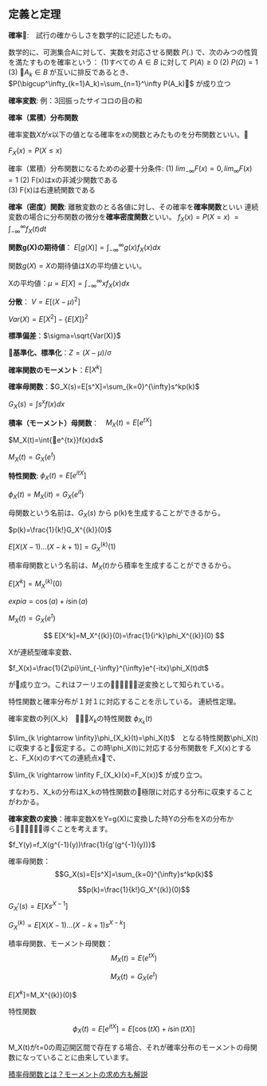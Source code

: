 

## 定義と定理

**確率**:　試行の確からしさを数学的に記述したもの。

数学的に、可測集合Aに対して、実数を対応させる関数 $P(.)$ で、次のみつの性質を満たすものを確率という：
 (1)すべての $A \in B$ に対して $P(A) \ge 0$
 (2) $P(\Omega)=1$
 (3) $A_k \in B$ が互いに排反であるとき、 $P(\bigcup^\infty_{k=1}A_k)=\sum_{n=1}^\infty P(A_k)$ が成り立つ


**確率変数**: 例：3回振ったサイコロの目の和

**確率（累積）分布関数**

確率変数$X$が$x$以下の値となる確率を$x$の関数とみたものを分布関数といい。

 $F_X(x)=P(X \le x)$

 確率（累積）分布関数になるための必要十分条件:
 (1) $lim_{-\infty}F(x)=0,lim_{\infty}F(x)=1$
 (2) F(x)はxの非減少関数である<br>(3) F(x)は右連続関数である

**確率（密度）関数**: 離散変数のとる各値に対し、その確率を**確率関数**といい 連続変数の場合に分布関数の微分を**確率密度関数**といい。
 $f_X(x)=P(X=x)$ $=\int_{-\infty}^{\infty}f_X(t)dt$

**関数g(X)の期待値**： $E[g(X)]=\int_{-\infty}^{\infty}g(x)f_X(x)dx$

関数$g(X)=X$の期待値はXの平均値といい。

Xの平均値：$\mu=E[X]=\int_{-\infty}^{\infty}xf_X(x)dx$

**分散**： $V=E[(X-\mu)^2]$

$Var(X)=E[X^2]-\{E[X]\}^2$

**標準偏差**：$\sigma=\sqrt{Var(X)}$

**基準化、標準化**：$Z=(X-\mu)/\sigma$

**確率関数のモーメント**：$E[X^k]$

**確率母関数**：$G_X(s)=E[s^X]=\sum_{k=0}^{\infty}s^kp(k)$

$G_X(s)=\int{s^x}f(x)dx$

**積率（モーメント）母関数**：　$M_X(t)=E[e^{tX}]$

$M_X(t)=\int{e^{tx}}f(x)dx$

$M_X(t)=G_X(e^t)$

**特性関数**: $\phi_X(t)=E[e^{itX}]$

$\phi_X(t)=M_X(it)=G_X(e^{it})$

母関数という名前は、$G_X(s)$ から p(k)を生成することができるから。


$p(k)=\frac{1}{k!}G_X^{(k)}(0)$

$E[X(X-1)...(X-k+1)]=G_X^{(k)}(1)$


積率母関数という名前は、$M_X(t)$から積率を生成することができるから。

$E[X^k]=M_X^{(k)}(0)$




$exp{ia}=\cos(a)+i\sin(a)$

$M_X(t)=G_X(e^t)$



$$
E[X^k]=M_X^{(k)}(0)=\frac{1}{i^k}\phi_X^{(k)}(0)
$$

Xが連続型確率変数、

$f_X(x)=\frac{1}{2\pi}\int_{-\infty}^{\infty}e^{-itx}\phi_X(t)dt$

が成り立つ。これはフーリエの逆変換として知られている。

特性関数と確率分布が１対１に対応することを示している。
連続性定理。


確率変数の列{X_k}　$X_k$の特性関数 $\phi_{X_k}(t)$

$\lim_{k \rightarrow \infity}\phi_{X_k}(t)=\phi_X(t)$　となる特性関数\phi_X(t)　に収束すると仮定する。この時\phi_X(t)に対応する分布関数を F_X(x)とすると、F_X(x)のすべての連続点xで、

$\lim_{k \rightarrow \infity F_{X_k}(x)=F_X(x)}$ が成り立つ。

すなわち、X_kの分布はX_kの特性関数の極限に対応する分布に収束することがわかる。


**確率変数の変換**：確率変数XをY=g(X)に変換した時Yの分布をXの分布から導くことを考えます。

$f_Y(y)=f_X(g^{-1}(y))\frac{1}{g'(g^{-1}(y))}$




確率母関数：　$$G_X(s)=E[s^X]=\sum_{k=0}^{\infty}s^kp(k)$$


$$p(k)=\frac{1}{k!}G_X^{(k)}(0)$$

$G_X'(s)=E[Xs^{X-1}]$

$G_X^(k)=E[X(X-1)...(X-k+1)s^{X-k}]$


積率母関数、モーメント母関数：$$M_X(t)=E(e^{tX})$$


$$M_X(t)=G_X(e^t)$$


$E[X^k]=$M_X^{(k)}(0)$



特性関数

$$\phi_X(t)=E[e^{itX}]=E[\cos(tX)+i\sin(tX)]$$




M_X(t)がt=0の周辺開区間で存在する場合、それが確率分布のモーメントの母関数になっていることに由来しています。



[積率母関数とは？モーメントの求め方も解説](https://to-kei.net/basic/glossary/moment-generating-function/)
